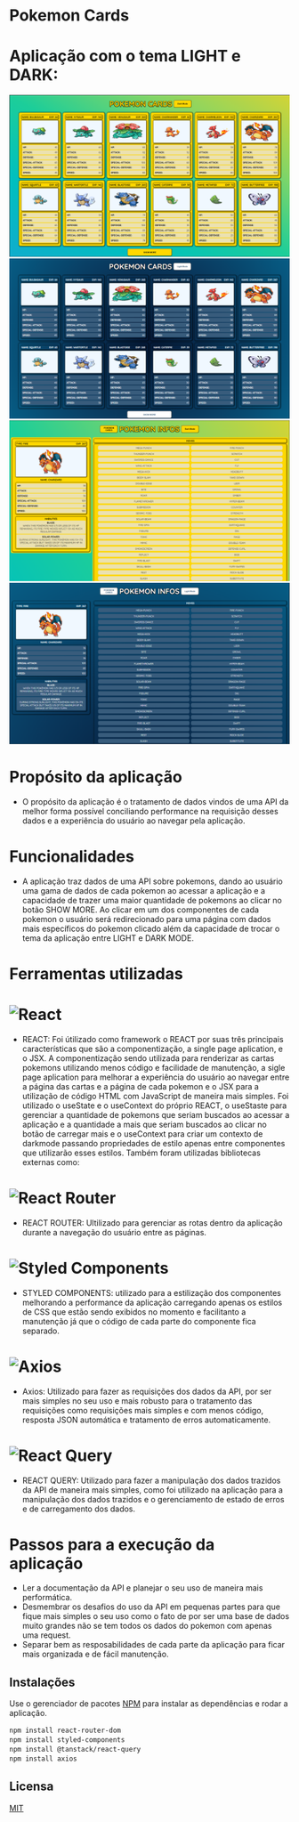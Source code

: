 # Pokemon Cards 

# Aplicação com o tema LIGHT e DARK:
<img src="./src/images/pokemon-cards-light.png">
<img src="./src/images/pokemon-cards-dark.png">
<img src="./src/images/pokemon-infos-light.png">
<img src="./src/images/pokemon-infos-dark.png">



# Propósito da aplicação
- O propósito da aplicação é o tratamento de dados vindos de uma API da melhor forma possível conciliando performance na requisição desses dados e a experiência do usuário ao navegar pela aplicação.

# Funcionalidades
- A aplicação traz dados de uma API sobre pokemons, dando ao usuário uma gama de dados de cada pokemon ao acessar a aplicação e a capacidade de trazer uma maior quantidade de pokemons ao clicar no botão SHOW
MORE. Ao clicar em um dos componentes de cada pokemon o usuário será redirecionado para uma página com dados mais específicos do pokemon clicado além da capacidade de trocar o tema da aplicação entre LIGHT e DARK MODE.

# Ferramentas utilizadas

# ![React](https://img.shields.io/badge/react-%2320232a.svg?style=for-the-badge&logo=react&logoColor=%2361DAFB)
- REACT: Foi útilizado como framework o REACT por suas três principais características que são a componentização, a single page aplication, e o JSX. A componentização sendo utilizada
para renderizar as cartas pokemons utilizando menos código e facilidade de manutenção, a sigle page aplication para melhorar a experiência do usuário ao navegar entre a página das cartas e a página 
de cada pokemon e o JSX para a utilização de código HTML com JavaScript de maneira mais simples.
Foi utilizado o useState e o useContext do próprio REACT, o useStaste para gerenciar a quantidade de pokemons que seriam buscados ao acessar a aplicação e a quantidade a mais que seriam buscados ao 
clicar no botão de carregar mais e o useContext para criar um contexto de darkmode passando propriedades de estilo apenas entre componentes que utilizarão esses estilos. 
Também foram utilizadas bibliotecas externas como:


# ![React Router](https://img.shields.io/badge/React_Router-CA4245?style=for-the-badge&logo=react-router&logoColor=white)
- REACT ROUTER: Ultilizado para gerenciar as rotas dentro da aplicação durante a navegação do usuário entre as páginas.

# ![Styled Components](https://img.shields.io/badge/styled--components-DB7093?style=for-the-badge&logo=styled-components&logoColor=white)
- STYLED COMPONENTS: utilizado para a estilização dos componentes melhorando a performance da aplicação carregando apenas os estilos de CSS que estão sendo exibidos no momento
e facilitanto a manutenção já que o código de cada parte do componente fica separado.

# ![Axios](https://img.shields.io/badge/Axios-5A29E4.svg?style=for-the-badge&logo=Axios&logoColor=white)
- Axios: Utilizado para fazer as requisições dos dados da API, por ser mais simples no seu uso e mais robusto para o tratamento das requisições como requisições mais simples
e com menos código, resposta JSON automática e tratamento de erros automaticamente.

# ![React Query](https://img.shields.io/badge/-React%20Query-FF4154?style=for-the-badge&logo=react%20query&logoColor=white)
- REACT QUERY: Utilizado para fazer a manipulação dos dados trazidos da API de maneira mais simples, como foi utilizado na aplicação para a manipulação dos dados trazidos e o gerenciamento de estado de erros e de
carregamento dos dados.

# Passos para a execução da aplicação
- Ler a documentação da API e planejar o seu uso de maneira mais performática.
- Desmembrar os desafios do uso da API em pequenas partes para que fique mais simples o seu uso como o fato de por ser uma base de dados muito grandes não se tem 
todos os dados do pokemon com apenas uma request.
- Separar bem as resposabilidades de cada parte da aplicação para ficar mais organizada e de fácil manutenção. 

## Instalações

Use o gerenciador de pacotes [NPM](https://www.npmjs.com/) para instalar as dependências e rodar a aplicação.


```bash
npm install react-router-dom
npm install styled-components
npm install @tanstack/react-query
npm install axios
```
## Licensa

[MIT](https://choosealicense.com/licenses/mit/)
